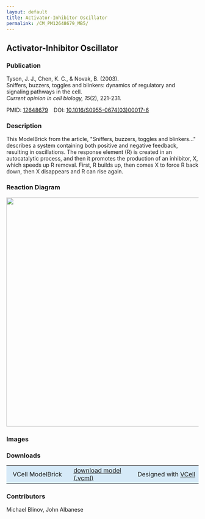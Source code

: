 ```yaml
---
layout: default
title: Activator-Inhibitor Oscillator
permalink: /CM_PM12648679_MB5/
---
```


## Activator-Inhibitor Oscillator
### Publication

Tyson, J. J., Chen, K. C., & Novak, B. (2003). <br />
Sniffers, buzzers, toggles and blinkers: dynamics of regulatory and signaling pathways in the cell. <br />
<i>Current opinion in cell biology, 15</i>(2), 221-231.

PMID:  [12648679](https://www.ncbi.nlm.nih.gov/pubmed/12648679) &ensp; DOI: [10.1016/S0955-0674(03)00017-6](https://doi.org/10.1016/S0955-0674(03)00017-6)

### Description
This ModelBrick from the article, "Sniffers, buzzers, toggles and blinkers…" describes a system containing both positive and negative feedback, resulting in oscillations. The response element (R) is created in an autocatalytic process, and then it promotes the production of an inhibitor, X, which speeds up R removal. First, R builds up, then comes X to force R back down, then X disappears and R can rise again.

### Reaction Diagram
<img src="https://vcellapi.cam.uchc.edu/biomodel/172838519/diagram" width="600"/>

### Images
 
### Downloads

<center>
 <table width="100%">
  <td width="33%" bgcolor="#D6EAF8">&nbsp; VCell ModelBrick </td>
  <td width="33%" bgcolor="#D6EAF8"><a href="https://vcellapi.cam.uchc.edu/biomodel/172838519/biomodel.vcml" type="application/vcml+xml" download="VCBioModel_172838519.vcml">download model (.vcml)</a></td>
  <td width="33%" bgcolor="#D6EAF8"> Designed with <a href="http://vcell.org"> VCell</a></td>
 </table>
</center>

### Contributors

Michael Blinov, John Albanese



